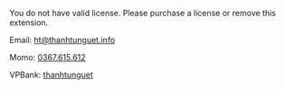 You do not have valid license. Please purchase a license or remove this extension.

Email: [ht@thanhtunguet.info](mailto:ht@thanhtunguet.info)

Momo: [0367.615.612](tel:+84367615612)

VPBank: [thanhtunguet](#)
